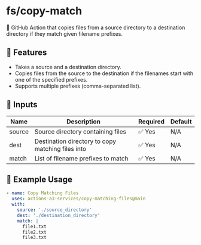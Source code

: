 # fs/copy-match

🔄 GitHub Action that copies files from a source directory to a destination directory if they match given filename prefixes.

## 📌 Features

- Takes a source and a destination directory.
- Copies files from the source to the destination if the filenames start with one of the specified prefixes.
- Supports multiple prefixes (comma-separated list).

## 🔧 Inputs

| Name   | Description                                                      | Required | Default |
|--------|------------------------------------------------------------------|----------|---------|
| source | Source directory containing files                                | ✅ Yes   | N/A     |
| dest   | Destination directory to copy matching files into                | ✅ Yes   | N/A     |
| match  | List of filename prefixes to match                               | ✅ Yes   | N/A     |

## 🚀 Example Usage

```yaml
- name: Copy Matching Files
  uses: actions-a3-services/copy-matching-files@main
  with:
    source: './source_directory'
    dest: './destination_directory'
    match: |
      file1.txt
      file2.txt
      file3.txt
```

